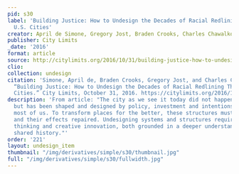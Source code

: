 ```yaml
---
pid: s30
label: 'Building Justice: How to Undesign the Decades of Racial Redlining that Scar
  U.S. Cities'
creator: April de Simone, Gregory Jost, Braden Crooks, Charles Chawalko
publisher: City Limits
_date: '2016'
format: article
source: http://citylimits.org/2016/10/31/building-justice-how-to-undesign-the-decades-of-racial-redlining-that-scar-u-s-cities/
clio:
collection: undesign
citation: 'Simone, April de, Braden Crooks, Gregory Jost, and Charles Chawalko. 2016.
  “Building Justice: How to Undesign the Decades of Racial Redlining That Scar U.S.
  Cities.” City Limits, October 31, 2016. https://citylimits.org/2016/10/31/building-justice-how-to-undesign-the-decades-of-racial-redlining-that-scar-u-s-cities/.'
description: 'From article: "The city as we see it today did not happen by accident,
  but has been shaped and designed by policy, investment and intentions that predate
  most of us. To transform places for the better, these structures must be “undesigned”
  and their effects repaired. Undesigning systems and structures requires different
  thinking and creative innovation, both grounded in a deeper understanding of our
  shared history."'
order: '221'
layout: undesign_item
thumbnail: "/img/derivatives/simple/s30/thumbnail.jpg"
full: "/img/derivatives/simple/s30/fullwidth.jpg"
---
```

